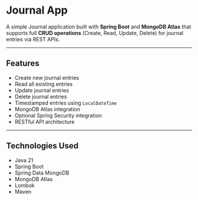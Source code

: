 # Journal App

A simple Journal application built with **Spring Boot** and **MongoDB Atlas** that supports full **CRUD operations** (Create, Read, Update, Delete) for journal entries via REST APIs.

---

## Features

- Create new journal entries
- Read all existing entries
- Update journal entries
- Delete journal entries
- Timestamped entries using `LocalDateTime`
- MongoDB Atlas integration
- Optional Spring Security integration
- RESTful API architecture

---

## Technologies Used

- Java 21
- Spring Boot
- Spring Data MongoDB
- MongoDB Atlas
- Lombok
- Maven

